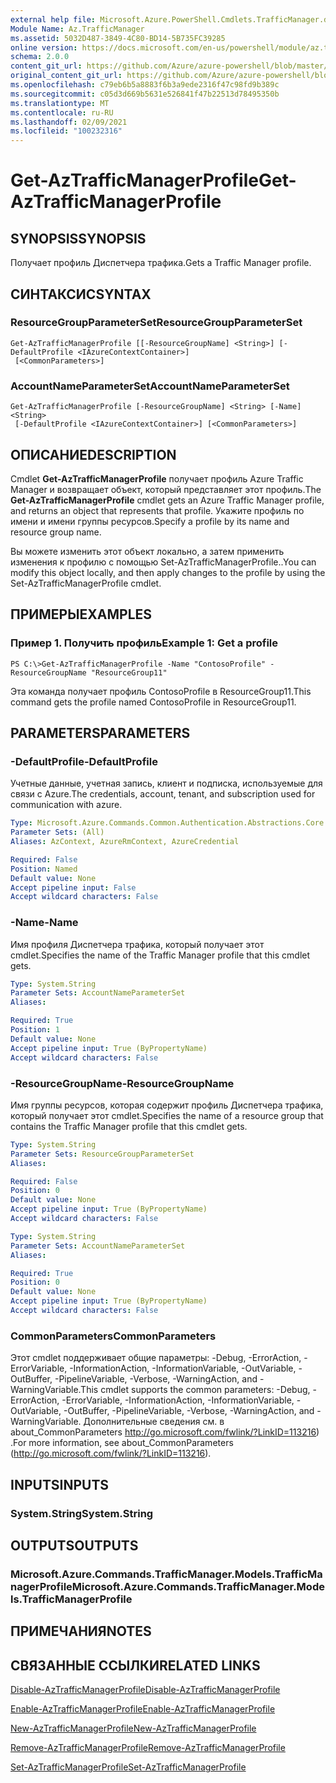 ```yaml
---
external help file: Microsoft.Azure.PowerShell.Cmdlets.TrafficManager.dll-Help.xml
Module Name: Az.TrafficManager
ms.assetid: 5032D487-3849-4C80-BD14-5B735FC39285
online version: https://docs.microsoft.com/en-us/powershell/module/az.trafficmanager/get-aztrafficmanagerprofile
schema: 2.0.0
content_git_url: https://github.com/Azure/azure-powershell/blob/master/src/TrafficManager/TrafficManager/help/Get-AzTrafficManagerProfile.md
original_content_git_url: https://github.com/Azure/azure-powershell/blob/master/src/TrafficManager/TrafficManager/help/Get-AzTrafficManagerProfile.md
ms.openlocfilehash: c79eb6b5a8883f6b3a9ede2316f47c98fd9b389c
ms.sourcegitcommit: c05d3d669b5631e526841f47b22513d78495350b
ms.translationtype: MT
ms.contentlocale: ru-RU
ms.lasthandoff: 02/09/2021
ms.locfileid: "100232316"
---
```

# <span data-ttu-id="c5360-101">Get-AzTrafficManagerProfile</span><span class="sxs-lookup"><span data-stu-id="c5360-101">Get-AzTrafficManagerProfile</span></span>

## <span data-ttu-id="c5360-102">SYNOPSIS</span><span class="sxs-lookup"><span data-stu-id="c5360-102">SYNOPSIS</span></span>
<span data-ttu-id="c5360-103">Получает профиль Диспетчера трафика.</span><span class="sxs-lookup"><span data-stu-id="c5360-103">Gets a Traffic Manager profile.</span></span>

## <span data-ttu-id="c5360-104">СИНТАКСИС</span><span class="sxs-lookup"><span data-stu-id="c5360-104">SYNTAX</span></span>

### <span data-ttu-id="c5360-105">ResourceGroupParameterSet</span><span class="sxs-lookup"><span data-stu-id="c5360-105">ResourceGroupParameterSet</span></span>
```
Get-AzTrafficManagerProfile [[-ResourceGroupName] <String>] [-DefaultProfile <IAzureContextContainer>]
 [<CommonParameters>]
```

### <span data-ttu-id="c5360-106">AccountNameParameterSet</span><span class="sxs-lookup"><span data-stu-id="c5360-106">AccountNameParameterSet</span></span>
```
Get-AzTrafficManagerProfile [-ResourceGroupName] <String> [-Name] <String>
 [-DefaultProfile <IAzureContextContainer>] [<CommonParameters>]
```

## <span data-ttu-id="c5360-107">ОПИСАНИЕ</span><span class="sxs-lookup"><span data-stu-id="c5360-107">DESCRIPTION</span></span>
<span data-ttu-id="c5360-108">Cmdlet **Get-AzTrafficManagerProfile** получает профиль Azure Traffic Manager и возвращает объект, который представляет этот профиль.</span><span class="sxs-lookup"><span data-stu-id="c5360-108">The **Get-AzTrafficManagerProfile** cmdlet gets an Azure Traffic Manager profile, and returns an object that represents that profile.</span></span>
<span data-ttu-id="c5360-109">Укажите профиль по имени и имени группы ресурсов.</span><span class="sxs-lookup"><span data-stu-id="c5360-109">Specify a profile by its name and resource group name.</span></span>

<span data-ttu-id="c5360-110">Вы можете изменить этот объект локально, а затем применить изменения к профилю с помощью Set-AzTrafficManagerProfile..</span><span class="sxs-lookup"><span data-stu-id="c5360-110">You can modify this object locally, and then apply changes to the profile by using the Set-AzTrafficManagerProfile cmdlet.</span></span>

## <span data-ttu-id="c5360-111">ПРИМЕРЫ</span><span class="sxs-lookup"><span data-stu-id="c5360-111">EXAMPLES</span></span>

### <span data-ttu-id="c5360-112">Пример 1. Получить профиль</span><span class="sxs-lookup"><span data-stu-id="c5360-112">Example 1: Get a profile</span></span>
```
PS C:\>Get-AzTrafficManagerProfile -Name "ContosoProfile" -ResourceGroupName "ResourceGroup11"
```

<span data-ttu-id="c5360-113">Эта команда получает профиль ContosoProfile в ResourceGroup11.</span><span class="sxs-lookup"><span data-stu-id="c5360-113">This command gets the profile named ContosoProfile in ResourceGroup11.</span></span>

## <span data-ttu-id="c5360-114">PARAMETERS</span><span class="sxs-lookup"><span data-stu-id="c5360-114">PARAMETERS</span></span>

### <span data-ttu-id="c5360-115">-DefaultProfile</span><span class="sxs-lookup"><span data-stu-id="c5360-115">-DefaultProfile</span></span>
<span data-ttu-id="c5360-116">Учетные данные, учетная запись, клиент и подписка, используемые для связи с Azure.</span><span class="sxs-lookup"><span data-stu-id="c5360-116">The credentials, account, tenant, and subscription used for communication with azure.</span></span>

```yaml
Type: Microsoft.Azure.Commands.Common.Authentication.Abstractions.Core.IAzureContextContainer
Parameter Sets: (All)
Aliases: AzContext, AzureRmContext, AzureCredential

Required: False
Position: Named
Default value: None
Accept pipeline input: False
Accept wildcard characters: False
```

### <span data-ttu-id="c5360-117">-Name</span><span class="sxs-lookup"><span data-stu-id="c5360-117">-Name</span></span>
<span data-ttu-id="c5360-118">Имя профиля Диспетчера трафика, который получает этот cmdlet.</span><span class="sxs-lookup"><span data-stu-id="c5360-118">Specifies the name of the Traffic Manager profile that this cmdlet gets.</span></span>

```yaml
Type: System.String
Parameter Sets: AccountNameParameterSet
Aliases:

Required: True
Position: 1
Default value: None
Accept pipeline input: True (ByPropertyName)
Accept wildcard characters: False
```

### <span data-ttu-id="c5360-119">-ResourceGroupName</span><span class="sxs-lookup"><span data-stu-id="c5360-119">-ResourceGroupName</span></span>
<span data-ttu-id="c5360-120">Имя группы ресурсов, которая содержит профиль Диспетчера трафика, который получает этот cmdlet.</span><span class="sxs-lookup"><span data-stu-id="c5360-120">Specifies the name of a resource group that contains the Traffic Manager profile that this cmdlet gets.</span></span>

```yaml
Type: System.String
Parameter Sets: ResourceGroupParameterSet
Aliases:

Required: False
Position: 0
Default value: None
Accept pipeline input: True (ByPropertyName)
Accept wildcard characters: False
```

```yaml
Type: System.String
Parameter Sets: AccountNameParameterSet
Aliases:

Required: True
Position: 0
Default value: None
Accept pipeline input: True (ByPropertyName)
Accept wildcard characters: False
```

### <span data-ttu-id="c5360-121">CommonParameters</span><span class="sxs-lookup"><span data-stu-id="c5360-121">CommonParameters</span></span>
<span data-ttu-id="c5360-122">Этот cmdlet поддерживает общие параметры: -Debug, -ErrorAction, -ErrorVariable, -InformationAction, -InformationVariable, -OutVariable, -OutBuffer, -PipelineVariable, -Verbose, -WarningAction, and -WarningVariable.</span><span class="sxs-lookup"><span data-stu-id="c5360-122">This cmdlet supports the common parameters: -Debug, -ErrorAction, -ErrorVariable, -InformationAction, -InformationVariable, -OutVariable, -OutBuffer, -PipelineVariable, -Verbose, -WarningAction, and -WarningVariable.</span></span> <span data-ttu-id="c5360-123">Дополнительные сведения см. в about_CommonParameters http://go.microsoft.com/fwlink/?LinkID=113216) .</span><span class="sxs-lookup"><span data-stu-id="c5360-123">For more information, see about_CommonParameters (http://go.microsoft.com/fwlink/?LinkID=113216).</span></span>

## <span data-ttu-id="c5360-124">INPUTS</span><span class="sxs-lookup"><span data-stu-id="c5360-124">INPUTS</span></span>

### <span data-ttu-id="c5360-125">System.String</span><span class="sxs-lookup"><span data-stu-id="c5360-125">System.String</span></span>

## <span data-ttu-id="c5360-126">OUTPUTS</span><span class="sxs-lookup"><span data-stu-id="c5360-126">OUTPUTS</span></span>

### <span data-ttu-id="c5360-127">Microsoft.Azure.Commands.TrafficManager.Models.TrafficManagerProfile</span><span class="sxs-lookup"><span data-stu-id="c5360-127">Microsoft.Azure.Commands.TrafficManager.Models.TrafficManagerProfile</span></span>

## <span data-ttu-id="c5360-128">ПРИМЕЧАНИЯ</span><span class="sxs-lookup"><span data-stu-id="c5360-128">NOTES</span></span>

## <span data-ttu-id="c5360-129">СВЯЗАННЫЕ ССЫЛКИ</span><span class="sxs-lookup"><span data-stu-id="c5360-129">RELATED LINKS</span></span>

[<span data-ttu-id="c5360-130">Disable-AzTrafficManagerProfile</span><span class="sxs-lookup"><span data-stu-id="c5360-130">Disable-AzTrafficManagerProfile</span></span>](./Disable-AzTrafficManagerProfile.md)

[<span data-ttu-id="c5360-131">Enable-AzTrafficManagerProfile</span><span class="sxs-lookup"><span data-stu-id="c5360-131">Enable-AzTrafficManagerProfile</span></span>](./Enable-AzTrafficManagerProfile.md)

[<span data-ttu-id="c5360-132">New-AzTrafficManagerProfile</span><span class="sxs-lookup"><span data-stu-id="c5360-132">New-AzTrafficManagerProfile</span></span>](./New-AzTrafficManagerProfile.md)

[<span data-ttu-id="c5360-133">Remove-AzTrafficManagerProfile</span><span class="sxs-lookup"><span data-stu-id="c5360-133">Remove-AzTrafficManagerProfile</span></span>](./Remove-AzTrafficManagerProfile.md)

[<span data-ttu-id="c5360-134">Set-AzTrafficManagerProfile</span><span class="sxs-lookup"><span data-stu-id="c5360-134">Set-AzTrafficManagerProfile</span></span>](./Set-AzTrafficManagerProfile.md)



